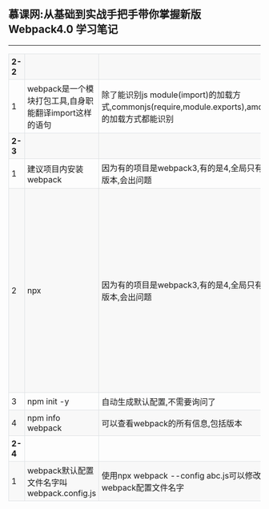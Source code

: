 <meta name="viewport" content="width=device-width, initial-scale=1">
<link rel="stylesheet" href="https://cdn.bootcss.com/github-markdown-css/3.0.1/github-markdown.min.css">
<style>
    .bold{
        font-weight: bold;
        width: 50px;
    }

    table {
        border-collapse: collapse;
        width: 100%;
    }

    td {
        border: 1px solid #DFE2E5;
        border-collapse: collapse;
        padding: 5px;
    }

    tr:nth-child(odd) {
        background-color: #F8F8F8;
    }
</style>
<article class="markdown-body">
    <h2>慕课网:从基础到实战手把手带你掌握新版Webpack4.0 学习笔记</h2>
    <hr />
    <table>
        <tr>
            <td class="bold">2-2 </td>
            <td></td>
            <td></td>
            <td></td>
        </tr>
        <tr>
            <td>1</td>
            <td>webpack是一个模块打包工具,自身职能翻译import这样的语句</td>
            <td>除了能识别js module(import)的加载方式,commonjs(require,module.exports),amd,cmd的加载方式都能识别</td>
            <td></td>
        </tr>
        <tr>
            <td class="bold">2-3 </td>
            <td></td>
            <td></td>
            <td></td>
        </tr>
        <tr>
            <td>1</td>
            <td>建议项目内安装webpack</td>
            <td>因为有的项目是webpack3,有的是4,全局只有一个版本,会出问题</td>
            <td></td>
        </tr>
        <tr>
            <td>2</td>
            <td>npx</td>
            <td>因为有的项目是webpack3,有的是4,全局只有一个版本,会出问题</td>
            <td>执行当前目录下的node包中的命令,比如npx webpack,就是执行当前目录下的webpack,否则直接写webpack就会全局搜索了,搜不到就报错了</td>
        </tr>
        <tr>
            <td>3</td>
            <td>npm init -y</td>
            <td>自动生成默认配置,不需要询问了</td>
            <td></td>
        </tr>
        <tr>
            <td>4</td>
            <td>npm info webpack</td>
            <td>可以查看webpack的所有信息,包括版本</td>
            <td></td>
        </tr>
        <tr>
            <td class="bold">2-4</td>
            <td></td>
            <td></td>
            <td></td>
        </tr>
        <tr>
            <td>1</td>
            <td>webpack默认配置文件名字叫webpack.config.js</td>
            <td>使用npx webpack --config abc.js可以修改默认webpack配置文件名字</td>
            <td></td>
        </tr>
    </table>
</article>